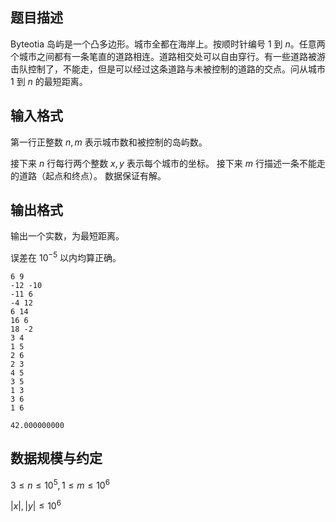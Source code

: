 ## 题目描述

Byteotia 岛屿是一个凸多边形。城市全都在海岸上。按顺时针编号 $1$ 到 $n$。任意两个城市之间都有一条笔直的道路相连。道路相交处可以自由穿行。有一些道路被游击队控制了，不能走，但是可以经过这条道路与未被控制的道路的交点。问从城市 $1$ 到 $n$ 的最短距离。

## 输入格式

第一行正整数 $n,m$ 表示城市数和被控制的岛屿数。

接下来 $n$ 行每行两个整数 $x,y$ 表示每个城市的坐标。
接下来 $m$ 行描述一条不能走的道路（起点和终点）。
数据保证有解。

## 输出格式

输出一个实数，为最短距离。

误差在 $10^{-5}$ 以内均算正确。

```input1
6 9
-12 -10
-11 6
-4 12
6 14
16 6
18 -2
3 4
1 5
2 6
2 3
4 5
3 5
1 3
3 6
1 6
```

```output1
42.000000000
```

## 数据规模与约定

$3 \le n \le 10^5,1 \le m \le 10^6$

$|x|,|y| \le 10^6$